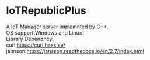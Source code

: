 # IoTRepublicPlus
A IoT Manager server implemnted by C++.<br>
OS support:Windows and Linux<br>
Library Dependncy:<br>
curl:https://curl.haxx.se/<br>
jannson:https://jansson.readthedocs.io/en/2.7/index.html<br>
